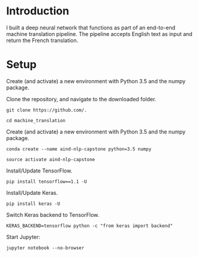 # Introduction
I built a deep neural network that functions as part of an end-to-end machine translation pipeline. The pipeline accepts English text as input and return the French translation.

# Setup

Create (and activate) a new environment with Python 3.5 and the numpy package.

Clone the repository, and navigate to the downloaded folder.
```
git clone https://github.com/.

cd machine_translation
```

Create (and activate) a new environment with Python 3.5 and the numpy package.
```
conda create --name aind-nlp-capstone python=3.5 numpy

source activate aind-nlp-capstone
```

Install/Update TensorFlow.
```
pip install tensorflow==1.1 -U
```

Install/Update Keras.
```
pip install keras -U
```

Switch Keras backend to TensorFlow.
```
KERAS_BACKEND=tensorflow python -c "from keras import backend"
```

Start Jupyter:
```
jupyter notebook --no-browser
```
